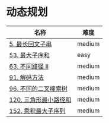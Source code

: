# 动态规划

**名称**|**难度**
--------|--------
[5. 最长回文子串](../problems/63.%20最长回文子串)|medium
[53. 最大子序和](../problems/53.%20最大子序和)|easy
[63. 不同路径 II](../problems/63.%20不同路径%20II)|medium
[91. 解码方法](../problems/96.%20不同的二叉搜索树)|medium
[96. 不同的二叉搜索树](../problems/96.%20不同的二叉搜索树)|medium
[120. 三角形最小路径和](../problems/120.%20三角形最小路径和)|medium
[152. 乘积最大子序列](../problems/120.%20乘积最大子序列)|medium
